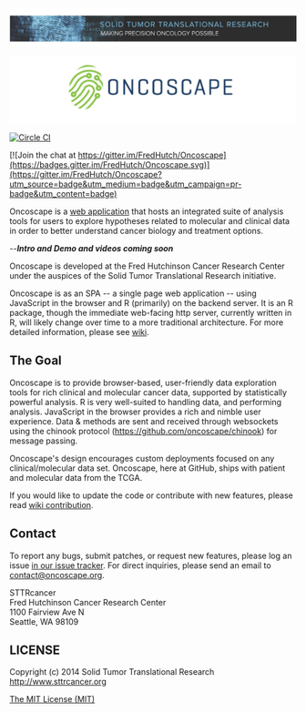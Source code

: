 [<img src="img/STTR%20Cancer%20Binder_spine_horizontal.png">](http://www.sttrcancer.org/en.html)

[<img src="https://github.com/FredHutch/Oncoscape/blob/newReadme/img/oncoscape_bigger.png" width="1000">](http://oncoscape.sttrcancer.org)

[![Circle CI](https://circleci.com/gh/FredHutch/Oncoscape/tree/develop.svg?style=shield&circle-token=:circle-token)](https://circleci.com/gh/FredHutch/Oncoscape/tree/develop)

[![Join the chat at https://gitter.im/FredHutch/Oncoscape](https://badges.gitter.im/FredHutch/Oncoscape.svg)](https://gitter.im/FredHutch/Oncoscape?utm_source=badge&utm_medium=badge&utm_campaign=pr-badge&utm_content=badge)

Oncoscape is a [web application](http://oncoscape.sttrcancer.org) that hosts an integrated suite of analysis tools for users to explore hypotheses related to molecular and clinical data in order to better understand cancer biology and treatment options.

--**_Intro and Demo and videos coming soon_**

Oncoscape is developed at the Fred Hutchinson Cancer Research Center under the auspices of the Solid Tumor Translational Research initiative. 		

Oncoscape is as an SPA -- a single page web application -- using JavaScript in the browser and R (primarily) on the backend server. It is an R package, though the immediate web-facing http server, currently written in R, will likely change over time to a more traditional architecture. For more detailed information, please see [wiki](https://github.com/FredHutch/Oncoscape/wiki).		

## The Goal 

Oncoscape is to provide browser-based, user-friendly data exploration tools for rich clinical and molecular cancer data, supported by statistically powerful analysis. R is very well-suited to handling data, and performing analysis. JavaScript in the browser provides a rich and nimble user experience.  Data & methods are sent and received through websockets using the chinook protocol (https://github.com/oncoscape/chinook) for message passing.		

Oncoscape's design encourages custom deployments focused on any clinical/molecular data set. Oncoscape, here at GitHub, ships with patient and molecular data from the TCGA. 

If you would like to update the code or contribute with new features, please read [wiki contribution](https://github.com/FredHutch/Oncoscape/wiki/Contribution).

## Contact		

To report any bugs, submit patches, or request new features, please log an issue [in our issue tracker](https://github.com/FredHutch/Oncoscape/issues/new).  For direct inquiries, please send an email to contact@oncoscape.org.

STTRcancer		
Fred Hutchinson Cancer Research Center		
1100 Fairview Ave N		
Seattle, WA 98109		

## LICENSE

Copyright (c) 2014  Solid Tumor Translational Research    http://www.sttrcancer.org		
	
[The MIT License (MIT)](LICENSE)
